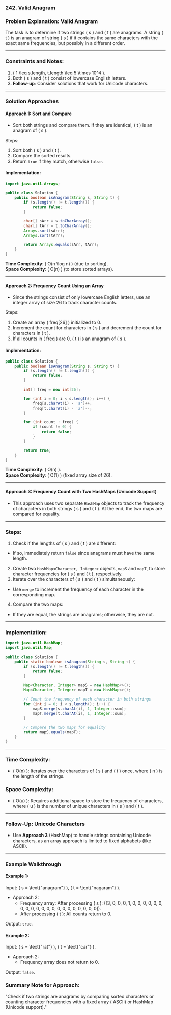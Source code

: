 ### 242. Valid Anagram

### Problem Explanation: **Valid Anagram**

The task is to determine if two strings \( s \) and \( t \) are anagrams. A string \( t \) is an anagram of string \(
s \) if it contains the same characters with the exact same frequencies, but possibly in a different order.

---

### Constraints and Notes:

1. \( 1 \leq s.length, t.length \leq 5 \times 10^4 \).
2. Both \( s \) and \( t \) consist of lowercase English letters.
3. **Follow-up**: Consider solutions that work for Unicode characters.

---

### Solution Approaches

#### Approach 1: Sort and Compare

- Sort both strings and compare them. If they are identical, \( t \) is an anagram of \( s \).

Steps:

1. Sort both \( s \) and \( t \).
2. Compare the sorted results.
3. Return `true` if they match, otherwise `false`.

#### Implementation:

```java
import java.util.Arrays;

public class Solution {
    public boolean isAnagram(String s, String t) {
        if (s.length() != t.length()) {
            return false;
        }

        char[] sArr = s.toCharArray();
        char[] tArr = t.toCharArray();
        Arrays.sort(sArr);
        Arrays.sort(tArr);

        return Arrays.equals(sArr, tArr);
    }
}
```

**Time Complexity**: \( O(n \log n) \) (due to sorting).  
**Space Complexity**: \( O(n) \) (to store sorted arrays).

---

#### Approach 2: Frequency Count Using an Array

- Since the strings consist of only lowercase English letters, use an integer array of size 26 to track character
  counts.

Steps:

1. Create an array \( freq[26] \) initialized to 0.
2. Increment the count for characters in \( s \) and decrement the count for characters in \( t \).
3. If all counts in \( freq \) are 0, \( t \) is an anagram of \( s \).

#### Implementation:

```java
public class Solution {
    public boolean isAnagram(String s, String t) {
        if (s.length() != t.length()) {
            return false;
        }

        int[] freq = new int[26];

        for (int i = 0; i < s.length(); i++) {
            freq[s.charAt(i) - 'a']++;
            freq[t.charAt(i) - 'a']--;
        }

        for (int count : freq) {
            if (count != 0) {
                return false;
            }
        }

        return true;
    }
}
```

**Time Complexity**: \( O(n) \).  
**Space Complexity**: \( O(1) \) (fixed array size of 26).

---

#### Approach 3: Frequency Count with Two HashMaps (Unicode Support)

- This approach uses two separate `HashMap` objects to track the frequency of characters in both strings \( s \) and \( t \). At the end, the two maps are compared for equality.

---

### Steps:

1. Check if the lengths of \( s \) and \( t \) are different:
  - If so, immediately return `false` since anagrams must have the same length.
2. Create two `HashMap<Character, Integer>` objects, `mapS` and `mapT`, to store character frequencies for \( s \) and \( t \), respectively.
3. Iterate over the characters of \( s \) and \( t \) simultaneously:
  - Use `merge` to increment the frequency of each character in the corresponding map.
4. Compare the two maps:
  - If they are equal, the strings are anagrams; otherwise, they are not.

---

### Implementation:

```java
import java.util.HashMap;
import java.util.Map;

public class Solution {
    public static boolean isAnagram(String s, String t) {
        if (s.length() != t.length()) {
            return false;
        }

        Map<Character, Integer> mapS = new HashMap<>();
        Map<Character, Integer> mapT = new HashMap<>();

        // Count the frequency of each character in both strings
        for (int i = 0; i < s.length(); i++) {
            mapS.merge(s.charAt(i), 1, Integer::sum);
            mapT.merge(t.charAt(i), 1, Integer::sum);
        }

        // Compare the two maps for equality
        return mapS.equals(mapT);
    }
}
```

---

### **Time Complexity**:
- \( O(n) \): Iterates over the characters of \( s \) and \( t \) once, where \( n \) is the length of the strings.

### **Space Complexity**:
- \( O(u) \): Requires additional space to store the frequency of characters, where \( u \) is the number of unique characters in \( s \) and \( t \).

---

### Follow-Up: Unicode Characters

- Use **Approach 3** (HashMap) to handle strings containing Unicode characters, as an array approach is limited to fixed
  alphabets (like ASCII).

---

### Example Walkthrough

#### Example 1:

Input: \( s = \text{"anagram"} \), \( t = \text{"nagaram"} \).

- Approach 2:
    - Frequency array: After processing \(
      s \): \([3, 0, 0, 0, 1, 0, 0, 0, 0, 0, 0, 0, 0, 0, 0, 0, 0, 0, 0, 0, 0, 0, 0, 0, 0, 0]\).
    - After processing \( t \): All counts return to 0.

Output: `true`.

#### Example 2:

Input: \( s = \text{"rat"} \), \( t = \text{"car"} \).

- Approach 2:
    - Frequency array does not return to 0.

Output: `false`.

### Summary Note for Approach:

"Check if two strings are anagrams by comparing sorted characters or counting character frequencies with a fixed array (
ASCII) or HashMap (Unicode support)."